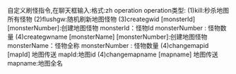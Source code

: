 自定义刷怪指令,在聊天框输入:格式:zh operation
operation类型:
(1)kill:秒杀地图所有怪物
(2)flushgw:随机刷新地图怪物
(3)creategwid [monsterId] [monsterNumber]:创建地图怪物
   monsterId：怪物Id
   monsterNumber : 怪物数量
(4)creategwname [monsterName] [monsterNumber]:创建地图怪物
  monsterName：怪物全称
  monsterNumber : 怪物数量
(4)changemapid [mapId] 地图传送
    mapId:地图id
(4)changemapname [mapname] 地图传送
    mapname:地图全名